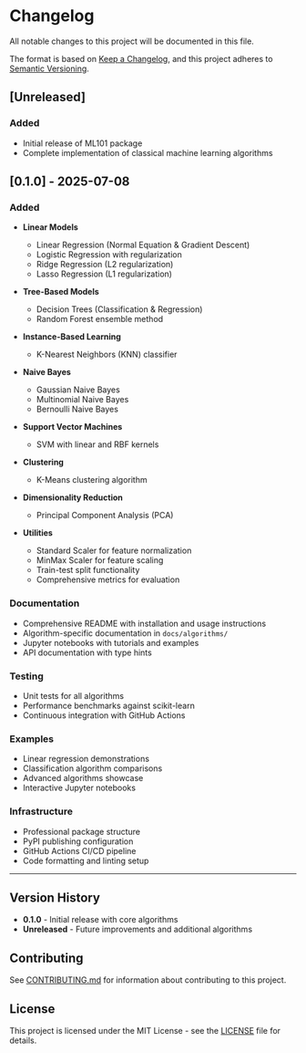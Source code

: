 # Changelog

All notable changes to this project will be documented in this file.

The format is based on [Keep a Changelog](https://keepachangelog.com/en/1.0.0/),
and this project adheres to [Semantic Versioning](https://semver.org/spec/v2.0.0.html).

## [Unreleased]

### Added
- Initial release of ML101 package
- Complete implementation of classical machine learning algorithms

## [0.1.0] - 2025-07-08

### Added
- **Linear Models**
  - Linear Regression (Normal Equation & Gradient Descent)
  - Logistic Regression with regularization
  - Ridge Regression (L2 regularization)
  - Lasso Regression (L1 regularization)

- **Tree-Based Models**
  - Decision Trees (Classification & Regression)
  - Random Forest ensemble method

- **Instance-Based Learning**
  - K-Nearest Neighbors (KNN) classifier

- **Naive Bayes**
  - Gaussian Naive Bayes
  - Multinomial Naive Bayes
  - Bernoulli Naive Bayes

- **Support Vector Machines**
  - SVM with linear and RBF kernels

- **Clustering**
  - K-Means clustering algorithm

- **Dimensionality Reduction**
  - Principal Component Analysis (PCA)

- **Utilities**
  - Standard Scaler for feature normalization
  - MinMax Scaler for feature scaling
  - Train-test split functionality
  - Comprehensive metrics for evaluation

### Documentation
- Comprehensive README with installation and usage instructions
- Algorithm-specific documentation in `docs/algorithms/`
- Jupyter notebooks with tutorials and examples
- API documentation with type hints

### Testing
- Unit tests for all algorithms
- Performance benchmarks against scikit-learn
- Continuous integration with GitHub Actions

### Examples
- Linear regression demonstrations
- Classification algorithm comparisons
- Advanced algorithms showcase
- Interactive Jupyter notebooks

### Infrastructure
- Professional package structure
- PyPI publishing configuration
- GitHub Actions CI/CD pipeline
- Code formatting and linting setup

---

## Version History

- **0.1.0** - Initial release with core algorithms
- **Unreleased** - Future improvements and additional algorithms

## Contributing

See [CONTRIBUTING.md](CONTRIBUTING.md) for information about contributing to this project.

## License

This project is licensed under the MIT License - see the [LICENSE](LICENSE) file for details.
